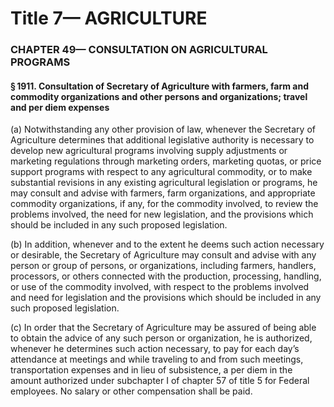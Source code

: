 
# Title 7— AGRICULTURE
### CHAPTER 49— CONSULTATION ON AGRICULTURAL PROGRAMS
#### § 1911. Consultation of Secretary of Agriculture with farmers, farm and commodity organizations and other persons and organizations; travel and per diem expenses

(a) Notwithstanding any other provision of law, whenever the Secretary of Agriculture determines that additional legislative authority is necessary to develop new agricultural programs involving supply adjustments or marketing regulations through marketing orders, marketing quotas, or price support programs with respect to any agricultural commodity, or to make substantial revisions in any existing agricultural legislation or programs, he may consult and advise with farmers, farm organizations, and appropriate commodity organizations, if any, for the commodity involved, to review the problems involved, the need for new legislation, and the provisions which should be included in any such proposed legislation.

(b) In addition, whenever and to the extent he deems such action necessary or desirable, the Secretary of Agriculture may consult and advise with any person or group of persons, or organizations, including farmers, handlers, processors, or others connected with the production, processing, handling, or use of the commodity involved, with respect to the problems involved and need for legislation and the provisions which should be included in any such proposed legislation.

(c) In order that the Secretary of Agriculture may be assured of being able to obtain the advice of any such person or organization, he is authorized, whenever he determines such action necessary, to pay for each day’s attendance at meetings and while traveling to and from such meetings, transportation expenses and in lieu of subsistence, a per diem in the amount authorized under subchapter I of chapter 57 of title 5 for Federal employees. No salary or other compensation shall be paid.
